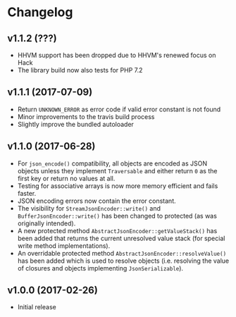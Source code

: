 # Changelog #

## v1.1.2 (???) ##

 * HHVM support has been dropped due to HHVM's renewed focus on Hack
 * The library build now also tests for PHP 7.2

## v1.1.1 (2017-07-09) ##

 * Return `UNKNOWN_ERROR` as error code if valid error constant is not found
 * Minor improvements to the travis build process
 * Slightly improve the bundled autoloader

## v1.1.0 (2017-06-28) ##

 * For `json_encode()` compatibility, all objects are encoded as JSON objects
   unless they implement `Traversable` and either return `0` as the first key or
   return no values at all.
 * Testing for associative arrays is now more memory efficient and fails faster.
 * JSON encoding errors now contain the error constant.
 * The visibility for `StreamJsonEncoder::write()` and `BufferJsonEncoder::write()`
   has been changed to protected (as was originally intended).
 * A new protected method `AbstractJsonEncoder::getValueStack()` has been added
   that returns the current unresolved value stack (for special write method
   implementations). 
 * An overridable protected method `AbstractJsonEncoder::resolveValue()` has
   been added which is used to resolve objects (i.e. resolving the value of
   closures and objects implementing `JsonSerializable`).

## v1.0.0 (2017-02-26) ##

  * Initial release
